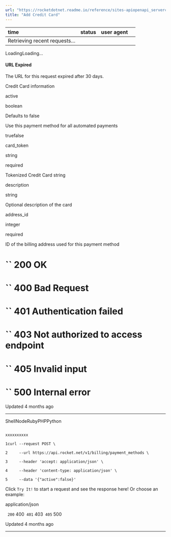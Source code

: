 ```yaml
---
url: "https://rocketdotnet.readme.io/reference/sites-apiopenapi_servercontrollersbilling_controllerpost_billing_payment_methods"
title: "Add Credit Card"
---
```


| time | status | user agent |  |
| :-- | :-- | :-- | :-- |
| Retrieving recent requests… |

LoadingLoading…

#### URL Expired

The URL for this request expired after 30 days.

Credit Card information

active

boolean

Defaults to false

Use this payment method for all automated payments

truefalse

card\_token

string

required

Tokenized Credit Card string

description

string

Optional description of the card

address\_id

integer

required

ID of the billing address used for this payment method

# `` 200      OK

# `` 400      Bad Request

# `` 401      Authentication failed

# `` 403      Not authorized to access endpoint

# `` 405      Invalid input

# `` 500      Internal error

Updated 4 months ago

* * *

ShellNodeRubyPHPPython

```

xxxxxxxxxx

1curl --request POST \

2     --url https://api.rocket.net/v1/billing/payment_methods \

3     --header 'accept: application/json' \

4     --header 'content-type: application/json' \

5     --data '{"active":false}'

```

Click `Try It!` to start a request and see the response here! Or choose an example:

application/json

`` 200`` 400`` 401`` 403`` 405`` 500

Updated 4 months ago

* * *